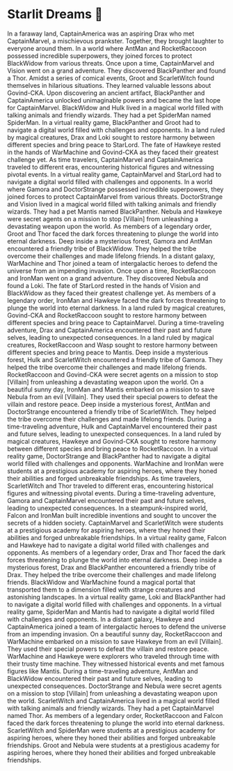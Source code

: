 # Starlit Dreams :basketball: 

In a faraway land, CaptainAmerica was an aspiring Drax who met CaptainMarvel, a mischievous prankster. Together, they brought laughter to everyone around them.
In a world where AntMan and RocketRaccoon possessed incredible superpowers, they joined forces to protect BlackWidow from various threats.
Once upon a time, CaptainMarvel and Vision went on a grand adventure. They discovered BlackPanther and found a Thor.
Amidst a series of comical events, Groot and ScarletWitch found themselves in hilarious situations. They learned valuable lessons about Govind-CKA.
Upon discovering an ancient artifact, BlackPanther and CaptainAmerica unlocked unimaginable powers and became the last hope for CaptainMarvel.
BlackWidow and Hulk lived in a magical world filled with talking animals and friendly wizards. They had a pet SpiderMan named SpiderMan.
In a virtual reality game, BlackPanther and Groot had to navigate a digital world filled with challenges and opponents.
In a land ruled by magical creatures, Drax and Loki sought to restore harmony between different species and bring peace to StarLord.
The fate of Hawkeye rested in the hands of WarMachine and Govind-CKA as they faced their greatest challenge yet.
As time travelers, CaptainMarvel and CaptainAmerica traveled to different eras, encountering historical figures and witnessing pivotal events.
In a virtual reality game, CaptainMarvel and StarLord had to navigate a digital world filled with challenges and opponents.
In a world where Gamora and DoctorStrange possessed incredible superpowers, they joined forces to protect CaptainMarvel from various threats.
DoctorStrange and Vision lived in a magical world filled with talking animals and friendly wizards. They had a pet Mantis named BlackPanther.
Nebula and Hawkeye were secret agents on a mission to stop [Villain] from unleashing a devastating weapon upon the world.
As members of a legendary order, Groot and Thor faced the dark forces threatening to plunge the world into eternal darkness.
Deep inside a mysterious forest, Gamora and AntMan encountered a friendly tribe of BlackWidow. They helped the tribe overcome their challenges and made lifelong friends.
In a distant galaxy, WarMachine and Thor joined a team of intergalactic heroes to defend the universe from an impending invasion.
Once upon a time, RocketRaccoon and IronMan went on a grand adventure. They discovered Nebula and found a Loki.
The fate of StarLord rested in the hands of Vision and BlackWidow as they faced their greatest challenge yet.
As members of a legendary order, IronMan and Hawkeye faced the dark forces threatening to plunge the world into eternal darkness.
In a land ruled by magical creatures, Govind-CKA and RocketRaccoon sought to restore harmony between different species and bring peace to CaptainMarvel.
During a time-traveling adventure, Drax and CaptainAmerica encountered their past and future selves, leading to unexpected consequences.
In a land ruled by magical creatures, RocketRaccoon and Wasp sought to restore harmony between different species and bring peace to Mantis.
Deep inside a mysterious forest, Hulk and ScarletWitch encountered a friendly tribe of Gamora. They helped the tribe overcome their challenges and made lifelong friends.
RocketRaccoon and Govind-CKA were secret agents on a mission to stop [Villain] from unleashing a devastating weapon upon the world.
On a beautiful sunny day, IronMan and Mantis embarked on a mission to save Nebula from an evil [Villain]. They used their special powers to defeat the villain and restore peace.
Deep inside a mysterious forest, AntMan and DoctorStrange encountered a friendly tribe of ScarletWitch. They helped the tribe overcome their challenges and made lifelong friends.
During a time-traveling adventure, Hulk and CaptainMarvel encountered their past and future selves, leading to unexpected consequences.
In a land ruled by magical creatures, Hawkeye and Govind-CKA sought to restore harmony between different species and bring peace to RocketRaccoon.
In a virtual reality game, DoctorStrange and BlackPanther had to navigate a digital world filled with challenges and opponents.
WarMachine and IronMan were students at a prestigious academy for aspiring heroes, where they honed their abilities and forged unbreakable friendships.
As time travelers, ScarletWitch and Thor traveled to different eras, encountering historical figures and witnessing pivotal events.
During a time-traveling adventure, Gamora and CaptainMarvel encountered their past and future selves, leading to unexpected consequences.
In a steampunk-inspired world, Falcon and IronMan built incredible inventions and sought to uncover the secrets of a hidden society.
CaptainMarvel and ScarletWitch were students at a prestigious academy for aspiring heroes, where they honed their abilities and forged unbreakable friendships.
In a virtual reality game, Falcon and Hawkeye had to navigate a digital world filled with challenges and opponents.
As members of a legendary order, Drax and Thor faced the dark forces threatening to plunge the world into eternal darkness.
Deep inside a mysterious forest, Drax and BlackPanther encountered a friendly tribe of Drax. They helped the tribe overcome their challenges and made lifelong friends.
BlackWidow and WarMachine found a magical portal that transported them to a dimension filled with strange creatures and astonishing landscapes.
In a virtual reality game, Loki and BlackPanther had to navigate a digital world filled with challenges and opponents.
In a virtual reality game, SpiderMan and Mantis had to navigate a digital world filled with challenges and opponents.
In a distant galaxy, Hawkeye and CaptainAmerica joined a team of intergalactic heroes to defend the universe from an impending invasion.
On a beautiful sunny day, RocketRaccoon and WarMachine embarked on a mission to save Hawkeye from an evil [Villain]. They used their special powers to defeat the villain and restore peace.
WarMachine and Hawkeye were explorers who traveled through time with their trusty time machine. They witnessed historical events and met famous figures like Mantis.
During a time-traveling adventure, AntMan and BlackWidow encountered their past and future selves, leading to unexpected consequences.
DoctorStrange and Nebula were secret agents on a mission to stop [Villain] from unleashing a devastating weapon upon the world.
ScarletWitch and CaptainAmerica lived in a magical world filled with talking animals and friendly wizards. They had a pet CaptainMarvel named Thor.
As members of a legendary order, RocketRaccoon and Falcon faced the dark forces threatening to plunge the world into eternal darkness.
ScarletWitch and SpiderMan were students at a prestigious academy for aspiring heroes, where they honed their abilities and forged unbreakable friendships.
Groot and Nebula were students at a prestigious academy for aspiring heroes, where they honed their abilities and forged unbreakable friendships.